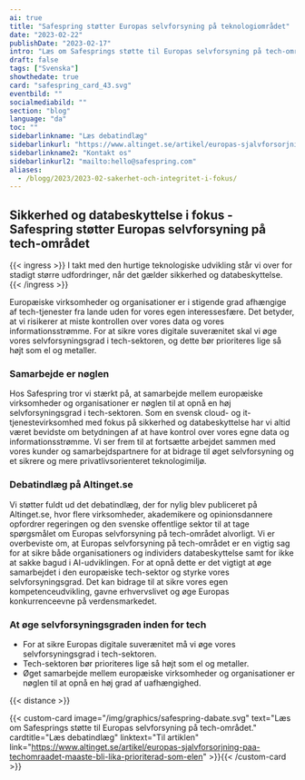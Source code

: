```yaml
---
ai: true
title: "Safespring støtter Europas selvforsyning på teknologiområdet"
date: "2023-02-22"
publishDate: "2023-02-17"
intro: "Læs om Safesprings støtte til Europas selvforsyning på tech-området. Safespring diskuterer vigtigheden af en øget selvforsyningsgrad for at sikre organisationers og individers integritet og opfordrer til samarbejde inden for den europæiske tech-sektor."
draft: false
tags: ["Svenska"]
showthedate: true
card: "safespring_card_43.svg"
eventbild: ""
socialmediabild: ""
section: "blog"
language: "da"
toc: ""
sidebarlinkname: "Læs debatindlæg"
sidebarlinkurl: "https://www.altinget.se/artikel/europas-sjalvforsorjning-paa-techomraadet-maaste-bli-lika-prioriterad-som-elen"
sidebarlinkname2: "Kontakt os"
sidebarlinkurl2: "mailto:hello@safespring.com"
aliases:
  - /blogg/2023/2023-02-sakerhet-och-integritet-i-fokus/
---
```

## Sikkerhed og databeskyttelse i fokus - Safespring støtter Europas selvforsyning på tech-området

{{< ingress >}}
I takt med den hurtige teknologiske udvikling står vi over for stadigt større udfordringer, når det gælder sikkerhed og databeskyttelse.
{{< /ingress >}}

Europæiske virksomheder og organisationer er i stigende grad afhængige af tech-tjenester fra lande uden for vores egen interessesfære. Det betyder, at vi risikerer at miste kontrollen over vores data og vores informationsstrømme. For at sikre vores digitale suverænitet skal vi øge vores selvforsyningsgrad i tech-sektoren, og dette bør prioriteres lige så højt som el og metaller.

### Samarbejde er nøglen

Hos Safespring tror vi stærkt på, at samarbejde mellem europæiske virksomheder og organisationer er nøglen til at opnå en høj selvforsyningsgrad i tech-sektoren. Som en svensk cloud- og it-tjenestevirksomhed med fokus på sikkerhed og databeskyttelse har vi altid været bevidste om betydningen af at have kontrol over vores egne data og informationsstrømme. Vi ser frem til at fortsætte arbejdet sammen med vores kunder og samarbejdspartnere for at bidrage til øget selvforsyning og et sikrere og mere privatlivsorienteret teknologimiljø.

### Debatindlæg på Altinget.se

Vi støtter fuldt ud det debatindlæg, der for nylig blev publiceret på Altinget.se, hvor flere virksomheder, akademikere og opinionsdannere opfordrer regeringen og den svenske offentlige sektor til at tage spørgsmålet om Europas selvforsyning på tech-området alvorligt. Vi er overbeviste om, at Europas selvforsyning på tech-området er en vigtig sag for at sikre både organisationers og individers databeskyttelse samt for ikke at sakke bagud i AI-udviklingen. For at opnå dette er det vigtigt at øge samarbejdet i den europæiske tech-sektor og styrke vores selvforsyningsgrad. Det kan bidrage til at sikre vores egen kompetenceudvikling, gavne erhvervslivet og øge Europas konkurrenceevne på verdensmarkedet.

### At øge selvforsyningsgraden inden for tech

- For at sikre Europas digitale suverænitet må vi øge vores selvforsyningsgrad i tech-sektoren.
- Tech-sektoren bør prioriteres lige så højt som el og metaller.
- Øget samarbejde mellem europæiske virksomheder og organisationer er nøglen til at opnå en høj grad af uafhængighed.

{{< distance >}}

{{< custom-card image="/img/graphics/safespring-dabate.svg" text="Læs om Safesprings støtte til Europas selvforsyning på tech-området." cardtitle="Læs debatindlæg"  linktext="Til artiklen" link="https://www.altinget.se/artikel/europas-sjalvforsorjning-paa-techomraadet-maaste-bli-lika-prioriterad-som-elen" >}}{{< /custom-card >}}
